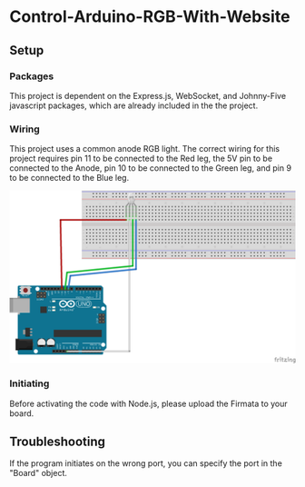 # Control-Arduino-RGB-With-Website

## Setup

### Packages

This project is dependent on the Express.js, WebSocket, and Johnny-Five javascript packages, which are already included in the the project.

### Wiring

This project uses a common anode RGB light. The correct wiring for this project requires pin 11 to be connected to the
Red leg, the 5V pin to be connected to the Anode, pin 10 to be connected to the Green leg, and pin 9 to be connected to the 
Blue leg.

![Sketch](https://github.com/MidKnighto/Control-Arduino-RGB-With-Website/blob/master/Assets/Untitled%20Sketch%202_bb.png)

### Initiating

Before activating the code with Node.js, please upload the Firmata to your board.

## Troubleshooting

If the program initiates on the wrong port, you can specify the port in the "Board" object.
